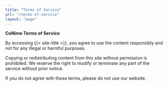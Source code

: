 ```yaml
---
title: "Terms of Service"
url: "/terms-of-service"
layout: "page"
---
```


**CoNime Terms of Service**

By accessing {{< site-title >}}, you agree to use the content responsibly and not for any illegal or harmful purposes.

Copying or redistributing content from this site without permission is prohibited. We reserve the right to modify or terminate any part of the service without prior notice.

If you do not agree with these terms, please do not use our website.
